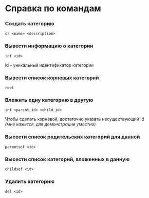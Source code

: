 # Справка по командам

### Создать категорию
```
cr <name> <description>
```

### Вывести информацию о категории
```
inf <id>
```
id - уникальный идентификатор категории

### Вывести список корневых категорий 
```
root
```

### Вложить одну категорию в другую
```
inf <parent_id> <child_id>
```
Чтобы сделать корневой, достаточно указать несуществующий id  
_(мне кажется, для демонстрации уместно)_

### Высести список родительских категорий для данной
```
parentsof <id>
```

### Высести список категорий, вложенных в данную
```
childsof <id>
```

### Удалить категорию
```
del <id>
```